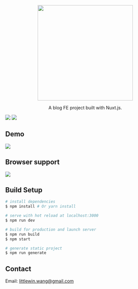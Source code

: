 <p align='center'>
  <p align='center'><img width='300' src='https://raw.githubusercontent.com/littlewin-wang/littlewin.wang/master/static/logo.png' /></p>
  <p align='center'>A blog FE project built with Nuxt.js.</p>
</p>

[![](https://img.shields.io/badge/product-NUXT-brightgreen.svg?style=flat-square)](https://nuxtjs.org/)
[![](https://img.shields.io/badge/blog-SSR-blue.svg?style=flat-square)](https://vuejs.org/v2/guide/ssr.html)

## Demo
![](https://raw.githubusercontent.com/littlewin-wang/littlewin.wang/master/static/screenshot.png)

## Browser support
![](https://github.com/littlewin-wang/hexo-theme-casual/raw/master/support.png)

## Build Setup

``` bash
# install dependencies
$ npm install # Or yarn install

# serve with hot reload at localhost:3000
$ npm run dev

# build for production and launch server
$ npm run build
$ npm start

# generate static project
$ npm run generate
```

## Contact
Email: [littlewin.wang@gmail.com](mailto:littlewin.wang@gmail.com)
